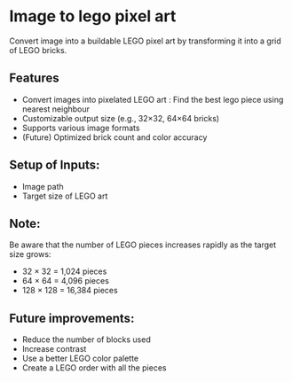 # Image to lego pixel art
Convert image into a buildable LEGO pixel art by transforming it into a grid of LEGO bricks.

## Features

- Convert images into pixelated LEGO art :
Find the best lego piece using nearest neighbour
- Customizable output size (e.g., 32×32, 64×64 bricks)  
- Supports various image formats  
- (Future) Optimized brick count and color accuracy

## Setup of Inputs:
  - Image path
  - Target size of LEGO art
  
## Note:
Be aware that the number of LEGO pieces increases rapidly as the target size grows:
  - 32 × 32 = 1,024 pieces
  - 64 × 64 = 4,096 pieces
  - 128 × 128 = 16,384 pieces

## Future improvements:
  - Reduce the number of blocks used
  - Increase contrast
  - Use a better LEGO color palette
  - Create a LEGO order with all the pieces
